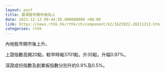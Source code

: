```yaml
---
layout: post
title: 滬深股市開市後向上
date: 2021-12-13 09:44:58.000000000 +08:00
link: https://news.rthk.hk/rthk/ch/component/k2/1623922-20211213.htm
categories: rthk
---
```


內地股市開市後上升。

上證指數高開20點，較早時報3701點，升35點，升幅0.97%。

深證成份指數及創業板指數分別升約0.9%及0.5%。
